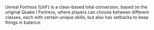 Unreal Fortress (UnF) is a class-based total conversion, based on the original Quake I Fortress, where players can choose between different classes, each with certain unique skills, but also has setbacks to keep things in balance.